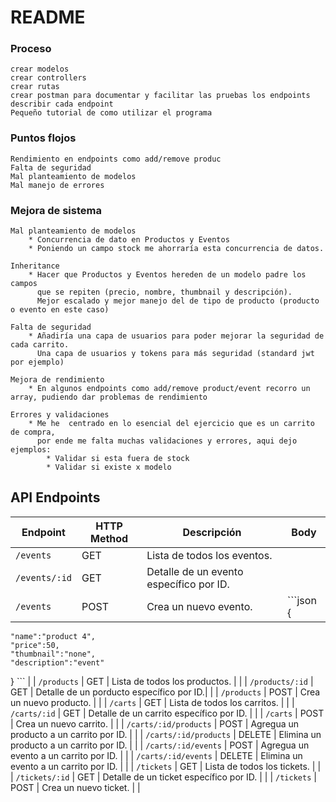 
# README

### Proceso
```
crear modelos  
crear controllers
crear rutas
crear postman para documentar y facilitar las pruebas los endpoints
describir cada endpoint
Pequeño tutorial de como utilizar el programa
```

### Puntos flojos

```
Rendimiento en endpoints como add/remove produc
Falta de seguridad
Mal planteamiento de modelos
Mal manejo de errores
```

### Mejora de sistema

```
Mal planteamiento de modelos
    * Concurrencia de dato en Productos y Eventos
    * Poniendo un campo stock me ahorraría esta concurrencia de datos.

Inheritance
    * Hacer que Productos y Eventos hereden de un modelo padre los campos
      que se repiten (precio, nombre, thumbnail y descripción).
      Mejor escalado y mejor manejo del de tipo de producto (producto o evento en este caso)

Falta de seguridad
    * Añadiría una capa de usuarios para poder mejorar la seguridad de cada carrito.
      Una capa de usuarios y tokens para más seguridad (standard jwt por ejemplo)  

Mejora de rendimiento
    * En algunos endpoints como add/remove product/event recorro un array, pudiendo dar problemas de rendimiento

Errores y validaciones 
    * Me he  centrado en lo esencial del ejercicio que es un carrito de compra,
      por ende me falta muchas validaciones y errores, aqui dejo ejemplos:
		* Validar si esta fuera de stock
		* Validar si existe x modelo
```	

## API Endpoints

| Endpoint                   | HTTP Method | Descripción                              | Body                    |
| ---------------------------| ----------- | -----------------------------------------|-------------------------|
| `/events`                  | GET         | Lista de todos los eventos.              |				|
| `/events/:id`              | GET         | Detalle de un evento específico por ID.  |				|
| `/events`                  | POST        | Crea un nuevo evento.                    |	```json {
    "name":"product 4",
    "price":50,
    "thumbnail":"none",
    "description":"event"
} ```	|
| `/products`                | GET         | Lista de todos los productos.            |				|
| `/products/:id`            | GET         | Detalle de un porducto específico por ID.|				|
| `/products`                | POST        | Crea un nuevo producto.                  |				|
| `/carts`                   | GET         | Lista de todos los carritos.             |				|
| `/carts/:id`               | GET         | Detalle de un carrito específico por ID. |				|
| `/carts`                   | POST        | Crea un nuevo carrito.                   |				|
| `/carts/:id/products`      | POST        | Agregua un producto a un carrito por ID. |				|
| `/carts/:id/products`      | DELETE      | Elimina un producto a un carrito por ID. |				|
| `/carts/:id/events`        | POST        | Agregua un evento a un carrito por ID.   |				|
| `/carts/:id/events`        | DELETE      | Elimina un evento a un carrito por ID.   |				|
| `/tickets`                 | GET         | Lista de todos los tickets.              |				|
| `/tickets/:id`             | GET         | Detalle de un ticket específico por ID.  |				|
| `/tickets`                 | POST        | Crea un nuevo ticket.                    |				|

